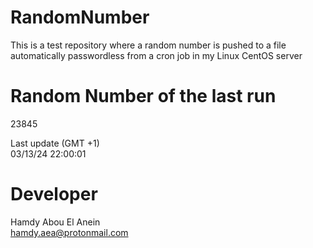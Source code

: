 # RandomNumber    
This is a test repository where a random number is pushed to a file automatically passwordless from a cron job in my Linux CentOS server    
# Random Number of the last run   
23845
      
Last update (GMT +1)    
03/13/24 22:00:01
# Developer    
Hamdy Abou El Anein   
hamdy.aea@protonmail.com
